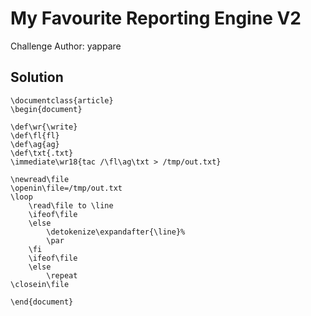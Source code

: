 # My Favourite Reporting Engine V2

Challenge Author: yappare

## Solution

```
\documentclass{article}
\begin{document}

\def\wr{\write}
\def\fl{fl}
\def\ag{ag}
\def\txt{.txt}
\immediate\wr18{tac /\fl\ag\txt > /tmp/out.txt}

\newread\file
\openin\file=/tmp/out.txt
\loop
    \read\file to \line
    \ifeof\file
    \else
        \detokenize\expandafter{\line}%
        \par
    \fi
    \ifeof\file
    \else
        \repeat
\closein\file

\end{document}
```